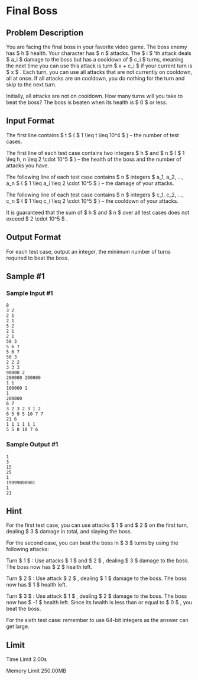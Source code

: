 # Final Boss

## Problem Description

You are facing the final boss in your favorite video game. The boss enemy has $ h $ health. Your character has $ n $ attacks. The $ i $ 'th attack deals $ a_i $ damage to the boss but has a cooldown of $ c_i $ turns, meaning the next time you can use this attack is turn $ x + c_i $ if your current turn is $ x $ . Each turn, you can use all attacks that are not currently on cooldown, all at once. If all attacks are on cooldown, you do nothing for the turn and skip to the next turn.

Initially, all attacks are not on cooldown. How many turns will you take to beat the boss? The boss is beaten when its health is $ 0 $ or less.

## Input Format

The first line contains $ t $ ( $ 1 \leq t \leq 10^4 $ ) – the number of test cases.

The first line of each test case contains two integers $ h $ and $ n $ ( $ 1 \leq h, n \leq 2 \cdot 10^5 $ ) – the health of the boss and the number of attacks you have.

The following line of each test case contains $ n $ integers $ a_1, a_2, ..., a_n $ ( $ 1 \leq a_i \leq 2 \cdot 10^5 $ ) – the damage of your attacks.

The following line of each test case contains $ n $ integers $ c_1, c_2, ..., c_n $ ( $ 1 \leq c_i \leq 2 \cdot 10^5 $ ) – the cooldown of your attacks.

It is guaranteed that the sum of $ h $ and $ n $ over all test cases does not exceed $ 2 \cdot 10^5 $ .

## Output Format

For each test case, output an integer, the minimum number of turns required to beat the boss.

## Sample #1

### Sample Input #1

```
8
3 2
2 1
2 1
5 2
2 1
2 1
50 3
5 6 7
5 6 7
50 3
2 2 2
3 3 3
90000 2
200000 200000
1 1
100000 1
1
200000
6 7
3 2 3 2 3 1 2
6 5 9 5 10 7 7
21 6
1 1 1 1 1 1
5 5 8 10 7 6
```

### Sample Output #1

```
1
3
15
25
1
19999800001
1
21
```

## Hint

For the first test case, you can use attacks $ 1 $ and $ 2 $ on the first turn, dealing $ 3 $ damage in total, and slaying the boss.

For the second case, you can beat the boss in $ 3 $ turns by using the following attacks:

Turn $ 1 $ : Use attacks $ 1 $ and $ 2 $ , dealing $ 3 $ damage to the boss. The boss now has $ 2 $ health left.

Turn $ 2 $ : Use attack $ 2 $ , dealing $ 1 $ damage to the boss. The boss now has $ 1 $ health left.

Turn $ 3 $ : Use attack $ 1 $ , dealing $ 2 $ damage to the boss. The boss now has $ -1 $ health left. Since its health is less than or equal to $ 0 $ , you beat the boss.

For the sixth test case: remember to use 64-bit integers as the answer can get large.

## Limit



Time Limit
2.00s

Memory Limit
250.00MB